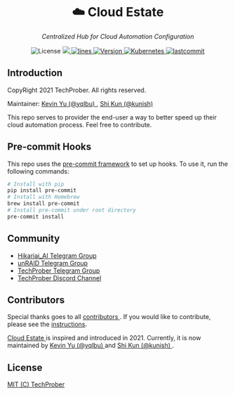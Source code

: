 <h1 align="center">☁️ Cloud Estate</h1>
<p align="center">
    <em>Centralized Hub for Cloud Automation Configuration</em>
</p>

<p align="center">
    <img src="https://img.shields.io/github/license/TechProber/cloud-estate?color=critical" alt="License"/>
    <a href="https://hits.seeyoufarm.com">
      <img src="https://hits.seeyoufarm.com/api/count/incr/badge.svg?url=https%3A%2F%2Fgithub.com%2FTechProber%2Fcloud-estate&count_bg=%235322B2&title_bg=%23555555&icon=&icon_color=%23E7E7E7&title=hits&edge_flat=false"/>
    </a>
    <a href="https://img.shields.io/tokei/lines/github/TechProber/cloud-estate?color=orange">
      <img src="https://img.shields.io/tokei/lines/github/TechProber/cloud-estate?color=orange" alt="lines">
    </a>
    <a href="https://hub.docker.com/repository/docker/hikariai/">
        <img src="https://img.shields.io/badge/docker-v20.10.7-blue" alt="Version">
    </a>
    <a href="https://kubernetes.io/">
        <img src="https://img.shields.io/badge/kubernetes-v1.22-navy.svg" alt="Kubernetes"/>
    </a>
    <a href="https://github.com/TechProber/cloud-estate">
        <img src="https://img.shields.io/github/last-commit/TechProber/cloud-estate" alt="lastcommit"/>
    </a>
</p>

## Introduction

CopyRight 2021 TechProber. All rights reserved.

Maintainer: [ Kevin Yu (@yqlbu) ](https://github.com/yqlbu), [ Shi Kun (@kunish) ](https://github.com/kunish)

This repo serves to provider the end-user a way to better speed up their cloud automation process. Feel free to contribute.

## Pre-commit Hooks

This repo uses the [pre-commit framework]() to set up hooks. To use it, run the following commands:

```bash
# Install with pip
pip install pre-commit
# Install with Homebrew
brew install pre-commit
# Install pre-commit under root directory
pre-commit install
```

## Community

- [Hikariai_AI Telegram Group](https://t.me/hikariai_channel)
- [unRAID Telegram Group](https://t.me/unraid_zh)
- [TechProber Telegram Group](https://t.me/joinchat/7AG3aEQ5I00wY2Q5)
- [TechProber Discord Channel](https://discord.gg/se4RtrB473)

## Contributors

Special thanks goes to all [ contributors ](https://github.com/TechProber/cloud-estate/graphs/contributors). If you would like to contribute, please see the [instructions](https://github.com/TechProber/cloud-estate/blob/master/docs/contribute.md).

[ Cloud Estate ](https://github.com/TechProber/cloud-estate) is inspired and introduced in 2021. Currently, it is now maintained by [ Kevin Yu (@yqlbu) ](https://github.com/yqlbu) and [ Shi Kun (@kunish) ](https://github.com/kunish).

## License

[MIT (C) TechProber](https://github.com/yqlbu/TechProber/blob/master/LICENSE)
